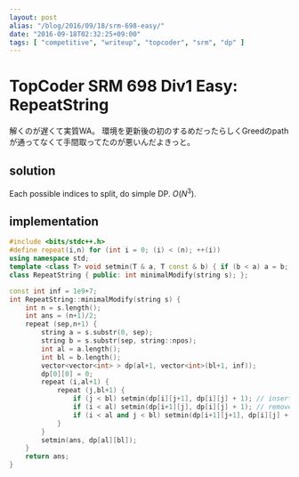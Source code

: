 ```yaml
---
layout: post
alias: "/blog/2016/09/18/srm-698-easy/"
date: "2016-09-18T02:32:25+09:00"
tags: [ "competitive", "writeup", "topcoder", "srm", "dp" ]
---
```


# TopCoder SRM 698 Div1 Easy: RepeatString

解くのが遅くて実質WA。
環境を更新後の初のするめだったらしくGreedのpathが通ってなくて手間取ってたのが悪いんだよきっと。

## solution

Each possible indices to split, do simple DP. $O(N^3)$.

## implementation

``` c++
#include <bits/stdc++.h>
#define repeat(i,n) for (int i = 0; (i) < (n); ++(i))
using namespace std;
template <class T> void setmin(T & a, T const & b) { if (b < a) a = b; }
class RepeatString { public: int minimalModify(string s); };

const int inf = 1e9+7;
int RepeatString::minimalModify(string s) {
    int n = s.length();
    int ans = (n+1)/2;
    repeat (sep,n+1) {
        string a = s.substr(0, sep);
        string b = s.substr(sep, string::npos);
        int al = a.length();
        int bl = b.length();
        vector<vector<int> > dp(al+1, vector<int>(bl+1, inf));
        dp[0][0] = 0;
        repeat (i,al+1) {
            repeat (j,bl+1) {
                if (j < bl) setmin(dp[i][j+1], dp[i][j] + 1); // insert
                if (i < al) setmin(dp[i+1][j], dp[i][j] + 1); // remove
                if (i < al and j < bl) setmin(dp[i+1][j+1], dp[i][j] + (a[i] != b[j])); // replace
            }
        }
        setmin(ans, dp[al][bl]);
    }
    return ans;
}
```
